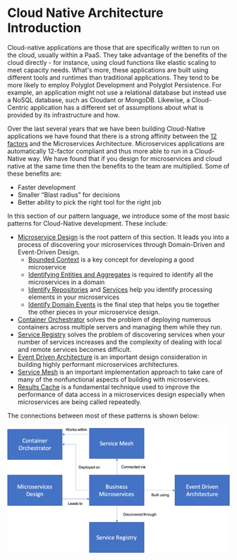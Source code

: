 # Cloud Native Architecture Introduction

Cloud-native applications are those that are specifically written to run on the cloud, usually within a PaaS. They take advantage of the benefits of the cloud directly - for instance, using cloud functions like elastic scaling to meet capacity needs. What's more, these applications are built using different tools and runtimes than traditional applications.   They tend to be more likely to employ Polyglot Development and Polyglot Persistence. For example, an application might not use a relational database but instead use a NoSQL database, such as Cloudant or MongoDB.  Likewise, a Cloud-Centric application has a different set of assumptions about what is provided by its infrastructure and how.

Over the last several years that we have been building Cloud-Native applications we have found that there is a strong affinity between the [12 factors](http://www.12factor.net) and the Microservices Architecture. Microservices applications are automatically 12-factor compliant and thus more able to run in a Cloud-Native way. We have found that if you design for microservices and cloud native at the same time then the benefits to the team are multiplied.  Some of these benefits are:

* Faster development
* Smaller “Blast radius” for decisions
* Better ability to pick the right tool for the right job

In this section of our pattern language, we introduce some of the most basic patterns for Cloud-Native development.  These include:

+ [Microservice Design](Microservice-Design.md) is the root pattern of this section.  It leads you into a process of discovering your microservices through Domain-Driven and Event-Driven Design.
  + [Bounded Context](Context.md) is a key concept for developing a good microservice
  + [Identifying Entities and Aggregates](Identify-Entities-And-Aggregates.md) is required to identify all the microservices in a domain
  + [Identify Repositories](Identify-Repositories-And-Services.md) and [Services](Services.md) help you identify processing elements in your microservices
  + [Identify Domain Events](Identify-Domain-Events.md) is the final step that helps you tie together the other pieces in your microservice design.
+ [Container Orchestrator](container-orchestrator.md) solves the problem of deploying numerous containers across multiple servers and managing them while they run.
+ [Service Registry](../Cloud-Native-DevOps/Service-Registry-kyle.md) solves the problem of discovering services when your number of services increases and the complexity of dealing with local and remote services becomes difficult.
+ [Event Driven Architecture](../Event-Based-Architecture/Event-Driven-Architecture.md) is an important design consideration in building highly performant microservices architectures.
+ [Service Mesh](Service-Mesh.md) is an important implementation approach to take care of many of the nonfunctional aspects of building with microservices.
+ [Results Cache](Results-Cache.md) is a fundamental technique used to improve the performance of data access in a microservices design especially when microservices are being called repeatedly.

The connections between most of these patterns is shown below:

![Cloud Native Architecture](../assets/CloudNativePatterns.png)
